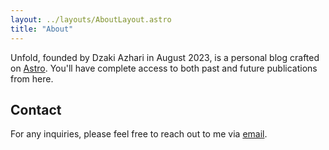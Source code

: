 ```yaml
---
layout: ../layouts/AboutLayout.astro
title: "About"
---
```


Unfold, founded by Dzaki Azhari in August 2023, is a personal blog crafted on [Astro](https://astro.build).
You'll have complete access to both past and future publications from here.

## Contact

For any inquiries, please feel free to reach out to me via [email](mailto:enterprisepost@proton.me).